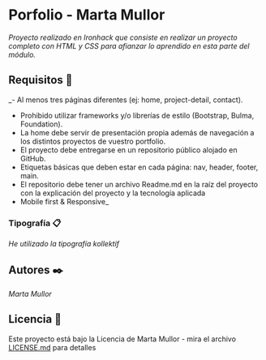 # Porfolio - Marta Mullor

_Proyecto realizado en Ironhack que consiste en realizar un proyecto completo con HTML y CSS para afianzar lo aprendido en esta parte del módulo._

## Requisitos 🚀

_- Al menos tres páginas diferentes (ej: home, project-detail, contact).
- Prohibido utilizar frameworks y/o librerías de estilo (Bootstrap, Bulma, Foundation).
- La home debe servir de presentación propia además de navegación a los distintos proyectos de vuestro portfolio.
- El proyecto debe entregarse en un repositorio público alojado en GitHub.
- Etiquetas básicas que deben estar en cada página: nav, header, footer, main.
- El repositorio debe tener un archivo Readme.md en la raíz del proyecto con la explicación del proyecto y la tecnología aplicada
- Mobile first & Responsive_


### Tipografía 📋

_He utilizado la tipografía kollektif_



## Autores ✒️

_Marta Mullor_

## Licencia 📄

Este proyecto está bajo la Licencia de Marta Mullor - mira el archivo [LICENSE.md](LICENSE.md) para detalles

